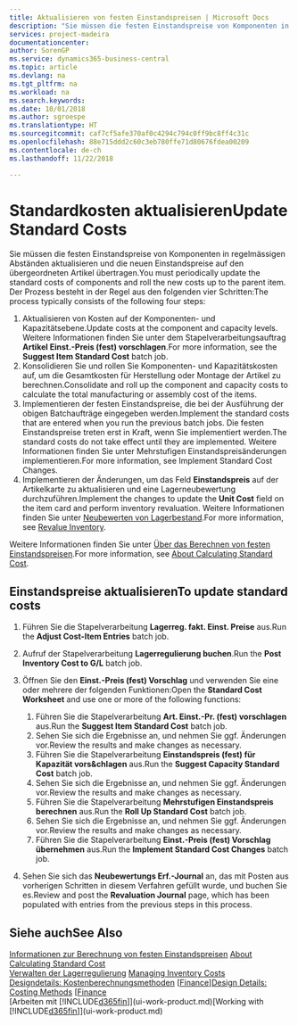 ```yaml
---
title: Aktualisieren von festen Einstandspreisen | Microsoft Docs
description: "Sie müssen die festen Einstandspreise von Komponenten in regelmässigen Abständen aktualisieren und die neuen Einstandspreise auf den übergeordneten Artikel übertragen."
services: project-madeira
documentationcenter: 
author: SorenGP
ms.service: dynamics365-business-central
ms.topic: article
ms.devlang: na
ms.tgt_pltfrm: na
ms.workload: na
ms.search.keywords: 
ms.date: 10/01/2018
ms.author: sgroespe
ms.translationtype: HT
ms.sourcegitcommit: caf7cf5afe370af0c4294c794c0ff9bc8ff4c31c
ms.openlocfilehash: 88e715ddd2c60c3eb780ffe71d80676fdea00209
ms.contentlocale: de-ch
ms.lasthandoff: 11/22/2018

---
```

# <a name="update-standard-costs"></a><span data-ttu-id="1f1a0-103">Standardkosten aktualisieren</span><span class="sxs-lookup"><span data-stu-id="1f1a0-103">Update Standard Costs</span></span>
<span data-ttu-id="1f1a0-104">Sie müssen die festen Einstandspreise von Komponenten in regelmässigen Abständen aktualisieren und die neuen Einstandspreise auf den übergeordneten Artikel übertragen.</span><span class="sxs-lookup"><span data-stu-id="1f1a0-104">You must periodically update the standard costs of components and roll the new costs up to the parent item.</span></span> <span data-ttu-id="1f1a0-105">Der Prozess besteht in der Regel aus den folgenden vier Schritten:</span><span class="sxs-lookup"><span data-stu-id="1f1a0-105">The process typically consists of the following four steps:</span></span>  

1.  <span data-ttu-id="1f1a0-106">Aktualisieren von Kosten auf der Komponenten- und Kapazitätsebene.</span><span class="sxs-lookup"><span data-stu-id="1f1a0-106">Update costs at the component and capacity levels.</span></span> <span data-ttu-id="1f1a0-107">Weitere Informationen finden Sie unter dem Stapelverarbeitungsauftrag **Artikel Einst.-Preis (fest) vorschlagen**.</span><span class="sxs-lookup"><span data-stu-id="1f1a0-107">For more information, see the **Suggest Item Standard Cost** batch job.</span></span>  
2.  <span data-ttu-id="1f1a0-108">Konsolidieren Sie und rollen Sie Komponenten- und Kapazitätskosten auf, um die Gesamtkosten für Herstellung oder Montage der Artikel zu berechnen.</span><span class="sxs-lookup"><span data-stu-id="1f1a0-108">Consolidate and roll up the component and capacity costs to calculate the total manufacturing or assembly cost of the items.</span></span>  
3.  <span data-ttu-id="1f1a0-109">Implementieren der festen Einstandspreise, die bei der Ausführung der obigen Batchaufträge eingegeben werden.</span><span class="sxs-lookup"><span data-stu-id="1f1a0-109">Implement the standard costs that are entered when you run the previous batch jobs.</span></span> <span data-ttu-id="1f1a0-110">Die festen Einstandspreise treten erst in Kraft, wenn Sie implementiert werden.</span><span class="sxs-lookup"><span data-stu-id="1f1a0-110">The standard costs do not take effect until they are implemented.</span></span> <span data-ttu-id="1f1a0-111">Weitere Informationen finden Sie unter Mehrstufigen Einstandspreisänderungen implementieren.</span><span class="sxs-lookup"><span data-stu-id="1f1a0-111">For more information, see Implement Standard Cost Changes.</span></span>  
4.  <span data-ttu-id="1f1a0-112">Implementieren der Änderungen, um das Feld **Einstandspreis** auf der Artikelkarte zu aktualisieren und eine Lagerneubewertung durchzuführen.</span><span class="sxs-lookup"><span data-stu-id="1f1a0-112">Implement the changes to update the **Unit Cost** field on the item card and perform inventory revaluation.</span></span> <span data-ttu-id="1f1a0-113">Weitere Informationen finden Sie unter [Neubewerten von Lagerbestand](inventory-how-revalue-inventory.md).</span><span class="sxs-lookup"><span data-stu-id="1f1a0-113">For more information, see [Revalue Inventory](inventory-how-revalue-inventory.md).</span></span>  

<span data-ttu-id="1f1a0-114">Weitere Informationen finden Sie unter [Über das Berechnen von festen Einstandspreisen](finance-about-calculating-standard-cost.md).</span><span class="sxs-lookup"><span data-stu-id="1f1a0-114">For more information, see [About Calculating Standard Cost](finance-about-calculating-standard-cost.md).</span></span>  
## <a name="to-update-standard-costs"></a><span data-ttu-id="1f1a0-115">Einstandspreise aktualisieren</span><span class="sxs-lookup"><span data-stu-id="1f1a0-115">To update standard costs</span></span>  
1.  <span data-ttu-id="1f1a0-116">Führen Sie die Stapelverarbeitung **Lagerreg. fakt. Einst. Preise** aus.</span><span class="sxs-lookup"><span data-stu-id="1f1a0-116">Run the **Adjust Cost-Item Entries** batch job.</span></span>  
2.  <span data-ttu-id="1f1a0-117">Aufruf der Stapelverarbeitung **Lagerregulierung buchen**.</span><span class="sxs-lookup"><span data-stu-id="1f1a0-117">Run the **Post Inventory Cost to G/L** batch job.</span></span>  
3.  <span data-ttu-id="1f1a0-118">Öffnen Sie den **Einst.-Preis (fest) Vorschlag** und verwenden Sie eine oder mehrere der folgenden Funktionen:</span><span class="sxs-lookup"><span data-stu-id="1f1a0-118">Open the **Standard Cost Worksheet** and use one or more of the following functions:</span></span>  

    1.  <span data-ttu-id="1f1a0-119">Führen Sie die Stapelverarbeitung **Art. Einst.-Pr. (fest) vorschlagen** aus.</span><span class="sxs-lookup"><span data-stu-id="1f1a0-119">Run the **Suggest Item Standard Cost** batch job.</span></span>  
    2.  <span data-ttu-id="1f1a0-120">Sehen Sie sich die Ergebnisse an, und nehmen Sie ggf. Änderungen vor.</span><span class="sxs-lookup"><span data-stu-id="1f1a0-120">Review the results and make changes as necessary.</span></span>  
    3.  <span data-ttu-id="1f1a0-121">Führen Sie die Stapelverarbeitung **Einstandspreis (fest) für Kapazität vors&chlagen** aus.</span><span class="sxs-lookup"><span data-stu-id="1f1a0-121">Run the **Suggest Capacity Standard Cost** batch job.</span></span>  
    4.  <span data-ttu-id="1f1a0-122">Sehen Sie sich die Ergebnisse an, und nehmen Sie ggf. Änderungen vor.</span><span class="sxs-lookup"><span data-stu-id="1f1a0-122">Review the results and make changes as necessary.</span></span>
    5. <span data-ttu-id="1f1a0-123">Führen Sie die Stapelverarbeitung **Mehrstufigen Einstandspreis berechnen** aus.</span><span class="sxs-lookup"><span data-stu-id="1f1a0-123">Run the **Roll Up Standard Cost** batch job.</span></span>
    6.  <span data-ttu-id="1f1a0-124">Sehen Sie sich die Ergebnisse an, und nehmen Sie ggf. Änderungen vor.</span><span class="sxs-lookup"><span data-stu-id="1f1a0-124">Review the results and make changes as necessary.</span></span>
    7.  <span data-ttu-id="1f1a0-125">Führen Sie die Stapelverarbeitung **Einst.-Preis (fest) Vorschlag übernehmen** aus.</span><span class="sxs-lookup"><span data-stu-id="1f1a0-125">Run the **Implement Standard Cost Changes** batch job.</span></span>  
4.  <span data-ttu-id="1f1a0-126">Sehen Sie sich das  **Neubewertungs Erf.-Journal** an, das mit Posten aus vorherigen Schritten in diesem Verfahren gefüllt wurde, und buchen Sie es.</span><span class="sxs-lookup"><span data-stu-id="1f1a0-126">Review and post the **Revaluation Journal** page, which has been populated with entries from the previous steps in this process.</span></span>  

## <a name="see-also"></a><span data-ttu-id="1f1a0-127">Siehe auch</span><span class="sxs-lookup"><span data-stu-id="1f1a0-127">See Also</span></span>  
 <span data-ttu-id="1f1a0-128">[Informationen zur Berechnung von festen Einstandspreisen](finance-about-calculating-standard-cost.md) </span><span class="sxs-lookup"><span data-stu-id="1f1a0-128">[About Calculating Standard Cost](finance-about-calculating-standard-cost.md) </span></span>  
 <span data-ttu-id="1f1a0-129">[Verwalten der Lagerregulierung](finance-manage-inventory-costs.md) </span><span class="sxs-lookup"><span data-stu-id="1f1a0-129">[Managing Inventory Costs](finance-manage-inventory-costs.md) </span></span>  
 <span data-ttu-id="1f1a0-130">[Designdetails: Kostenberechnungsmethoden](design-details-costing-methods.md) [[Finance](finance.md)]</span><span class="sxs-lookup"><span data-stu-id="1f1a0-130">[Design Details: Costing Methods](design-details-costing-methods.md) [[Finance](finance.md)</span></span>  
 <span data-ttu-id="1f1a0-131">[Arbeiten mit [!INCLUDE[d365fin](includes/d365fin_md.md)]](ui-work-product.md)</span><span class="sxs-lookup"><span data-stu-id="1f1a0-131">[Working with [!INCLUDE[d365fin](includes/d365fin_md.md)]](ui-work-product.md)</span></span>  

